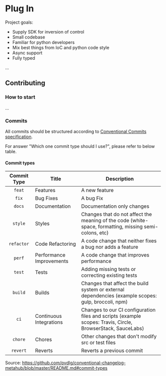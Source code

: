 # Plug In

Project goals:

- Supply SDK for inversion of control
- Small codebase
- Familiar for python developers
- Mix best things from IoC and python code style
- Async support
- Fully typed

...

## Contributing

### How to start

...

### Commits
All commits should be structured according to [Conventional Commits specification](https://www.conventionalcommits.org/en/v1.0.0/).

For answer "Which one commit type should I use?", please refer to below table.

#### Commit types

| Commit Type | Title                    | Description                                                                                                 |
|:-----------:|--------------------------|-------------------------------------------------------------------------------------------------------------|
|   `feat`    | Features                 | A new feature                                                                                               |
|    `fix`    | Bug Fixes                | A bug Fix                                                                                                   |
|   `docs`    | Documentation            | Documentation only changes                                                                                  |
|   `style`   | Styles                   | Changes that do not affect the meaning of the code (white-space, formatting, missing semi-colons, etc)      |
| `refactor`  | Code Refactoring         | A code change that neither fixes a bug nor adds a feature                                                   |
|   `perf`    | Performance Improvements | A code change that improves performance                                                                     |
|   `test`    | Tests                    | Adding missing tests or correcting existing tests                                                           |
|   `build`   | Builds                   | Changes that affect the build system or external dependencies (example scopes: gulp, broccoli, npm)         |
|    `ci`     | Continuous Integrations  | Changes to our CI configuration files and scripts (example scopes: Travis, Circle, BrowserStack, SauceLabs) |
|   `chore`   | Chores                   | Other changes that don't modify src or test files                                                           |
|  `revert`   | Reverts                  | Reverts a previous commit                                                                                   |

Source: https://github.com/pvdlg/conventional-changelog-metahub/blob/master/README.md#commit-types
